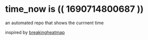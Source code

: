 # time_now is (( 1690714800687 ))

an automated repo that shows the currnent time

inspired by [breakingheatmap](https://github.com/breakingheatmap/breakingheatmap)